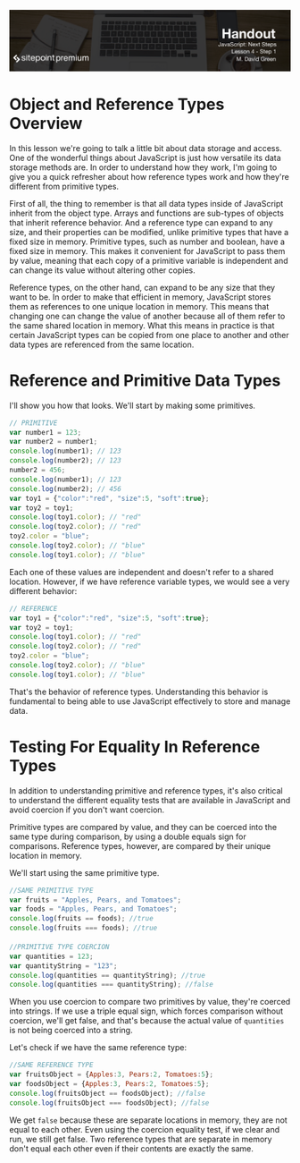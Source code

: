 ![](headings/4.1.png)

# Object and Reference Types Overview

In this lesson we're going to talk a little bit about data storage and access. One of the wonderful things about JavaScript is just how versatile its data storage methods are. In order to understand how they work, I'm going to give you a quick refresher about how reference types work and how they're different from primitive types.

First of all, the thing to remember is that all data types inside of JavaScript inherit from the object type. Arrays and functions are sub-types of objects that inherit reference behavior. And a reference type can expand to any size, and their properties can be modified, unlike primitive types that have a fixed size in memory. Primitive types, such as number and boolean, have a fixed size in memory. This makes it convenient for JavaScript to pass them by value, meaning that each copy of a primitive variable is independent and can change its value without altering other copies.

Reference types, on the other hand, can expand to be any size that they want to be. In order to make that efficient in memory, JavaScript stores them as references to one unique location in memory. This means that changing one can change the value of another because all of them refer to the same shared location in memory. What this means in practice is that certain JavaScript types can be copied from one place to another and other data types are referenced from the same location.

# Reference and Primitive Data Types

I'll show you how that looks. We'll start by making some primitives.

```js
// PRIMITIVE
var number1 = 123;
var number2 = number1;
console.log(number1); // 123
console.log(number2); // 123
number2 = 456;
console.log(number1); // 123
console.log(number2); // 456
var toy1 = {"color":"red", "size":5, "soft":true};
var toy2 = toy1;
console.log(toy1.color); // "red"
console.log(toy2.color); // "red"
toy2.color = "blue";
console.log(toy2.color); // "blue"
console.log(toy1.color); // "blue"
```

Each one of these values are independent and doesn't refer to a shared location. However, if we have reference variable types, we would see a very different behavior:

```js
// REFERENCE
var toy1 = {"color":"red", "size":5, "soft":true};
var toy2 = toy1;
console.log(toy1.color); // "red"
console.log(toy2.color); // "red"
toy2.color = "blue";
console.log(toy2.color); // "blue"
console.log(toy1.color); // "blue"
```

That's the behavior of reference types. Understanding this behavior is fundamental to being able to use JavaScript effectively to store and manage data.

# Testing For Equality In Reference Types

In addition to understanding primitive and reference types, it's also critical to understand the different equality tests that are available in JavaScript and avoid coercion if you don't want coercion.

Primitive types are compared by value, and they can be coerced into the same type during comparison, by using a double equals sign for comparisons. Reference types, however, are compared by their unique location in memory.

We'll start using the same primitive type.

```js
//SAME PRIMITIVE TYPE
var fruits = "Apples, Pears, and Tomatoes";
var foods = "Apples, Pears, and Tomatoes";
console.log(fruits == foods); //true
console.log(fruits === foods); //true

//PRIMITIVE TYPE COERCION
var quantities = 123;
var quantityString = "123";
console.log(quantities == quantityString); //true
console.log(quantities === quantityString); //false
```

When you use coercion to compare two primitives by value, they're coerced into strings. If we use a triple equal sign, which forces comparison without coercion, we'll get false, and that's because the actual value of `quantities` is not being coerced into a string.

Let's check if we have the same reference type:

```js
//SAME REFERENCE TYPE
var fruitsObject = {Apples:3, Pears:2, Tomatoes:5};
var foodsObject = {Apples:3, Pears:2, Tomatoes:5};
console.log(fruitsObject == foodsObject); //false
console.log(fruitsObject === foodsObject); //false
```

We get `false` because these are separate locations in memory, they are not equal to each other. Even using the coercion equality test, if we clear and run, we still get false. Two reference types that are separate in memory don't equal each other even if their contents are exactly the same.